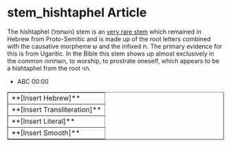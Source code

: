 # stem_hishtaphel Article

The hishtaphel (השתפל) stem is an [very rare stem](https://git.door43.org/Door43/en-uhg/src/master/content/stem/02.md#uncommon-stems) which remained in Hebrew from Proto-Semitic and is made up of the root letters combined with the causative morpheme ש and the infixed ת. The primary evidence for this is from Ugaritic. In the Bible this stem shows up almost exclusively in the common השתחוה, to worship, to prostrate oneself, which appears to be a hishtaphel from the root הוי.

* ABC 00:00
<table border="1" class="docutils">
<colgroup>
<col width="100%" />
</colgroup>
<tbody valign="top">
<tr class="row-odd"><td>**[Insert Hebrew]**</td>
</tr>
<tr class="row-even"><td>**[Insert Transliteration]**</td>
</tr>
<tr class="row-odd"><td>**[Insert Literal]**</td>
</tr>
<tr class="row-even"><td>**[Insert Smooth]**</td>
</tr>
</tbody>
</table>